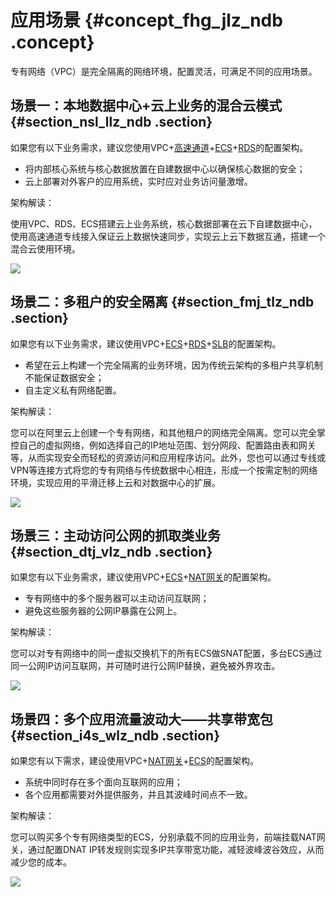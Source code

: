 # 应用场景 {#concept_fhg_jlz_ndb .concept}

专有网络（VPC）是完全隔离的网络环境，配置灵活，可满足不同的应用场景。

## 场景一：本地数据中心+云上业务的混合云模式 {#section_nsl_llz_ndb .section}

如果您有以下业务需求，建议您使用VPC+[高速通道](https://www.aliyun.com/product/expressconnect)+[ECS](https://www.aliyun.com/product/ecs)+[RDS](https://www.aliyun.com/product/rds)的配置架构。

-   将内部核心系统与核心数据放置在自建数据中心以确保核心数据的安全；
-   云上部署对外客户的应用系统，实时应对业务访问量激增。

架构解读：

使用VPC、RDS、ECS搭建云上业务系统，核心数据部署在云下自建数据中心，使用高速通道专线接入保证云上数据快速同步，实现云上云下数据互通，搭建一个混合云使用环境。

![](http://static-aliyun-doc.oss-cn-hangzhou.aliyuncs.com/assets/img/13390/2767_zh-CN.png)

## 场景二：多租户的安全隔离 {#section_fmj_tlz_ndb .section}

如果您有以下业务需求，建议使用VPC+[ECS](https://www.aliyun.com/product/ecs)+[RDS](https://www.aliyun.com/product/rds)+[SLB](https://www.aliyun.com/product/slb)的配置架构。

-   希望在云上构建一个完全隔离的业务环境，因为传统云架构的多租户共享机制不能保证数据安全；
-   自主定义私有网络配置。

架构解读：

您可以在阿里云上创建一个专有网络，和其他租户的网络完全隔离。您可以完全掌控自己的虚拟网络，例如选择自己的IP地址范围、划分网段、配置路由表和网关等，从而实现安全而轻松的资源访问和应用程序访问。此外，您也可以通过专线或VPN等连接方式将您的专有网络与传统数据中心相连，形成一个按需定制的网络环境，实现应用的平滑迁移上云和对数据中心的扩展。

![](http://static-aliyun-doc.oss-cn-hangzhou.aliyuncs.com/assets/img/13390/2768_zh-CN.png)

## 场景三：主动访问公网的抓取类业务 {#section_dtj_vlz_ndb .section}

如果您有以下业务需求，建议使用VPC+[ECS](https://www.aliyun.com/product/ecs)+[NAT网关](https://www.aliyun.com/product/nat)的配置架构。

-   专有网络中的多个服务器可以主动访问互联网；
-   避免这些服务器的公网IP暴露在公网上。

架构解读：

您可以对专有网络中的同一虚拟交换机下的所有ECS做SNAT配置，多台ECS通过同一公网IP访问互联网，并可随时进行公网IP替换，避免被外界攻击。

![](http://static-aliyun-doc.oss-cn-hangzhou.aliyuncs.com/assets/img/13390/2769_zh-CN.png)

## 场景四：多个应用流量波动大——共享带宽包 {#section_i4s_wlz_ndb .section}

如果您有以下需求，建设使用VPC+[NAT网关](https://www.aliyun.com/product/nat)+[ECS](https://www.aliyun.com/product/ecs)的配置架构。

-   系统中同时存在多个面向互联网的应用；
-   各个应用都需要对外提供服务，并且其波峰时间点不一致。

架构解读：

您可以购买多个专有网络类型的ECS，分别承载不同的应用业务，前端挂载NAT网关，通过配置DNAT IP转发规则实现多IP共享带宽功能，减轻波峰波谷效应，从而减少您的成本。

![](http://static-aliyun-doc.oss-cn-hangzhou.aliyuncs.com/assets/img/13390/2770_zh-CN.png)

